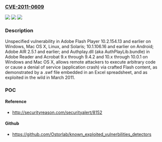 ### [CVE-2011-0609](https://cve.mitre.org/cgi-bin/cvename.cgi?name=CVE-2011-0609)
![](https://img.shields.io/static/v1?label=Product&message=n%2Fa&color=blue)
![](https://img.shields.io/static/v1?label=Version&message=n%2Fa&color=blue)
![](https://img.shields.io/static/v1?label=Vulnerability&message=n%2Fa&color=brighgreen)

### Description

Unspecified vulnerability in Adobe Flash Player 10.2.154.13 and earlier on Windows, Mac OS X, Linux, and Solaris; 10.1.106.16 and earlier on Android; Adobe AIR 2.5.1 and earlier; and Authplay.dll (aka AuthPlayLib.bundle) in Adobe Reader and Acrobat 9.x through 9.4.2 and 10.x through 10.0.1 on Windows and Mac OS X, allows remote attackers to execute arbitrary code or cause a denial of service (application crash) via crafted Flash content, as demonstrated by a .swf file embedded in an Excel spreadsheet, and as exploited in the wild in March 2011.

### POC

#### Reference
- http://securityreason.com/securityalert/8152

#### Github
- https://github.com/Ostorlab/known_exploited_vulnerbilities_detectors


